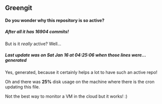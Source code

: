 ## Greengit

#### Do you wonder why this repository is so active?

##### After all it has 16904 commits!

But is it *really* active? Well...

##### Last update was on Sat Jan 16 at 04:25:06 when those lines were... generated

Yes, generated, because it certainly helps a lot to have such an active repo!

Oh and there was **25%** disk usage on the machine
where there is the cron updating this file.

Not the best way to monitor a VM in the cloud but it works! :)

